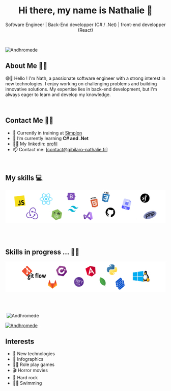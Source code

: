 
<!--
**Andhromede/Andhromede** is a ✨ _special_ ✨ repository because its `README.md` (this file) appears on your GitHub profile.

Here are some ideas to get you started:

- 🔭 I’m currently working on ...
- 🌱 I’m currently learning ...
- 👯 I’m looking to collaborate on ...
- 🤔 I’m looking for help with ...
- 💬 Ask me about ...
- 📫 How to reach me: ...
- 😄 Pronouns: ...
- ⚡ Fun fact: ...
-->

<h1 align="center">Hi there, my name is Nathalie 👋</h1>
<p align="center">Software Engineer | Back-End developper (C# / .Net) | front-end developper (React)</p>

<br>

<p align="left"> <img src="https://komarev.com/ghpvc/?username=Andhromede&label=Profile%20views&color=0e75b6&style=flat" alt="Andhromede"/></p>


<!-- ABOUT ME -->
## About Me 🕵️‍♀️
😄💬 Hello ! I'm Nath, a passionate software engineer with a strong interest in new technologies. I enjoy working on challenging problems and building innovative solutions. My expertise lies in back-end development, but I'm always eager to learn and develop my knowledge.

<br>

<!-- CONTACT -->
## Contact Me ✍🏻

<!-- * 🔖 Discover my [Portfolio (...incoming...)]( )<br/> -->
* 💼 Currently in training at [Simplon](https://simplon.co/)
* 🔭 I’m currently learning __C# and .Net__
* 👩‍💻 My linkedIn: [profil](https://www.linkedin.com/in/nathalie-gibilaro/)
* 📫 Contact me: [contact@gibilaro-nathalie.fr]


<br>


<!-- SKILLS -->
## My skills 💻

<p align="center">
  <img align="center" alt="Skills" src="img/technos0.png"/>
</p>

</br> </br>

<!-- ![preview](https://raw.githubusercontent.com/Platane/snk/output/github-contribution-grid-snake.gif) -->



<!-- IN PROGRESS -->
## Skills in progress ... ✍🏻

<p align="center">
  <!-- <img align="center" alt="Skills" src="https://zupimages.net/up/23/21/8nb5.png"/> -->
  <img align="center" alt="Skills" src="img/technos1.png"/>
</p>


<br/> <br/>

<!-- <p>
  <img align="left" src="https://github-readme-stats.vercel.app/api/top-langs?username=Andhromede&show_icons=true&locale=en&layout=compact" alt="Andhromede"/>
</p> -->

<p>&nbsp;<img align="center" src="https://github-readme-stats.vercel.app/api?username=Andhromede&show_icons=true&locale=en" alt="Andhromede"/>
</p>


<p align="left"> 
    <a href="https://github.com/ryo-ma/github-profile-trophy">
        <img src="https://github-profile-trophy.vercel.app/?username=Andhromede" alt="Andhromede"/>
    </a>
</p>


<!-- INTERESTS -->
## Interests
- 📱 New technologies
- 🎨 Infographics
- 🧙‍♀️ Role play games
- 🎬 Horror movies
- 🎸 Hard rock
- 🏊‍♀️ Swimming

